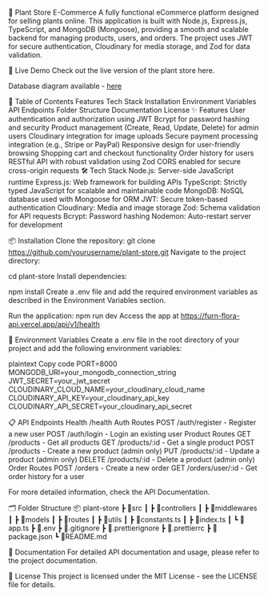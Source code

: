🌿 Plant Store E-Commerce
A fully functional eCommerce platform designed for selling plants online. This application is built with Node.js, Express.js, TypeScript, and MongoDB (Mongoose), providing a smooth and scalable backend for managing products, users, and orders. The project uses JWT for secure authentication, Cloudinary for media storage, and Zod for data validation.

🚀 Live Demo
Check out the live version of the plant store here.

Database diagram available - [here](https://app.eraser.io/workspace/tNrBITdz4vrAp7OkcOqr)

📖 Table of Contents
Features
Tech Stack
Installation
Environment Variables
API Endpoints
Folder Structure
Documentation
License
✨ Features
User authentication and authorization using JWT
Bcrypt for password hashing and security
Product management (Create, Read, Update, Delete) for admin users
Cloudinary integration for image uploads
Secure payment processing integration (e.g., Stripe or PayPal)
Responsive design for user-friendly browsing
Shopping cart and checkout functionality
Order history for users
RESTful API with robust validation using Zod
CORS enabled for secure cross-origin requests
🛠️ Tech Stack
Node.js: Server-side JavaScript runtime
Express.js: Web framework for building APIs
TypeScript: Strictly typed JavaScript for scalable and maintainable code
MongoDB: NoSQL database used with Mongoose for ORM
JWT: Secure token-based authentication
Cloudinary: Media and image storage
Zod: Schema validation for API requests
Bcrypt: Password hashing
Nodemon: Auto-restart server for development

📦 Installation
Clone the repository:
git clone https://github.com/yourusername/plant-store.git
Navigate to the project directory:


cd plant-store
Install dependencies:


npm install
Create a .env file and add the required environment variables as described in the Environment Variables section.

Run the application:
npm run dev
Access the app at https://furn-flora-api.vercel.app/api/v1/health

🌱 Environment Variables
Create a .env file in the root directory of your project and add the following environment variables:

plaintext
Copy code
PORT=8000
MONGODB_URI=your_mongodb_connection_string
JWT_SECRET=your_jwt_secret
CLOUDINARY_CLOUD_NAME=your_cloudinary_cloud_name
CLOUDINARY_API_KEY=your_cloudinary_api_key
CLOUDINARY_API_SECRET=your_cloudinary_api_secret

📋 API Endpoints
Health 
/health
Auth Routes
POST /auth/register - Register a new user
POST /auth/login - Login an existing user
Product Routes
GET /products - Get all products
GET /products/:id - Get a single product
POST /products - Create a new product (admin only)
PUT /products/:id - Update a product (admin only)
DELETE /products/:id - Delete a product (admin only)
Order Routes
POST /orders - Create a new order
GET /orders/user/:id - Get order history for a user

For more detailed information, check the API Documentation.

🗂️ Folder Structure
📦 plant-store
 ┣ 📂src
 ┃ ┣ 📂controllers
 ┃ ┣ 📂middlewares
 ┃ ┣ 📂models
 ┃ ┣ 📂routes
 ┃ ┣ 📂utils
 ┃ ┣ 📜constants.ts
 ┃ ┣ 📜index.ts
 ┃ ┗ 📜app.ts
 ┣ 📜.env
 ┣ 📜.gitignore
 ┣ 📜.prettierignore
 ┣ 📜.prettierrc
 ┣ 📜package.json
 ┗ 📜README.md

📄 Documentation
For detailed API documentation and usage, please refer to the project documentation.

📝 License
This project is licensed under the MIT License - see the LICENSE file for details.